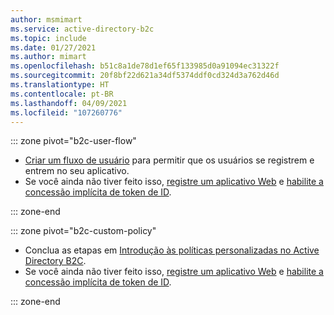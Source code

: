 ```yaml
---
author: msmimart
ms.service: active-directory-b2c
ms.topic: include
ms.date: 01/27/2021
ms.author: mimart
ms.openlocfilehash: b51c8a1de78d1ef65f133985d0a91094ec31322f
ms.sourcegitcommit: 20f8bf22d621a34df5374ddf0cd324d3a762d46d
ms.translationtype: HT
ms.contentlocale: pt-BR
ms.lasthandoff: 04/09/2021
ms.locfileid: "107260776"
---
```

::: zone pivot="b2c-user-flow"

* [Criar um fluxo de usuário](../articles/active-directory-b2c/tutorial-create-user-flows.md) para permitir que os usuários se registrem e entrem no seu aplicativo.
* Se você ainda não tiver feito isso, [registre um aplicativo Web](../articles/active-directory-b2c/tutorial-register-applications.md) e [habilite a concessão implícita de token de ID](../articles/active-directory-b2c/tutorial-register-applications.md#enable-id-token-implicit-grant).

::: zone-end

::: zone pivot="b2c-custom-policy"

* Conclua as etapas em [Introdução às políticas personalizadas no Active Directory B2C](../articles/active-directory-b2c/tutorial-create-user-flows.md?pivots=b2c-custom-policy).
* Se você ainda não tiver feito isso, [registre um aplicativo Web](../articles/active-directory-b2c/tutorial-register-applications.md) e [habilite a concessão implícita de token de ID](../articles/active-directory-b2c/tutorial-register-applications.md#enable-id-token-implicit-grant).

::: zone-end